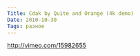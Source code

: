 ```yaml
---
Title: Cdak by Quite and Orange (4k demo)
Date: 2010-10-30
Tags: разное
---
```


http://vimeo.com/15982655